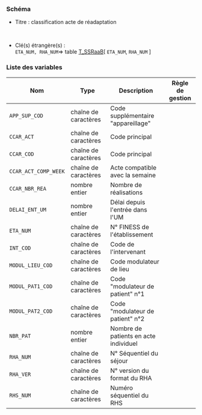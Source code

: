 ### Schéma


- Titre : classification acte de réadaptation
<br />



- Clé(s) étrangère(s) : <br />
`ETA_NUM, RHA_NUM`=> table [T_SSRaaB](/tables/T_SSRaaB)[ `ETA_NUM`, `RHA_NUM` ]<br />

 
### Liste des variables

Nom | Type | Description | Règle de gestion
-|-|-|-
`APP_SUP_COD`| chaîne de caractères |Code supplémentaire "appareillage"||
`CCAR_ACT`| chaîne de caractères |Code principal||
`CCAR_COD`| chaîne de caractères |Code principal||
`CCAR_ACT_COMP_WEEK`| chaîne de caractères |Acte compatible avec  la semaine||
`CCAR_NBR_REA`| nombre entier |Nombre de réalisations||
`DELAI_ENT_UM`| nombre entier |Délai depuis l'entrée dans l'UM||
`ETA_NUM`| chaîne de caractères |N° FINESS de l'établissement||
`INT_COD`| chaîne de caractères |Code de l'intervenant||
`MODUL_LIEU_COD`| chaîne de caractères |Code modulateur de lieu||
`MODUL_PAT1_COD`| chaîne de caractères |Code "modulateur de patient" n°1||
`MODUL_PAT2_COD`| chaîne de caractères |Code "modulateur de patient" n°2||
`NBR_PAT`| nombre entier |Nombre de patients en acte individuel||
`RHA_NUM`| chaîne de caractères |N° Séquentiel du séjour||
`RHA_VER`| chaîne de caractères |N° version du format du RHA||
`RHS_NUM`| chaîne de caractères |Numéro séquentiel du RHS||